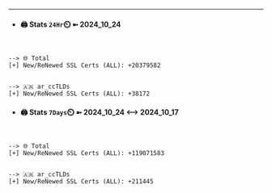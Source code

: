 

---
- #### 🖨️ **Stats** `24Hr`⏲️ ➼ 2024_10_24
```console


--> 🌐 Total
[+] New/ReNewed SSL Certs (ALL): +20379582


--> 🇦🇷 ar_ccTLDs
[+] New/ReNewed SSL Certs (ALL): +38172

```

- #### 🖨️ **Stats** `7Days`⏲️ ➼ 2024_10_24 <--> 2024_10_17
```console


--> 🌐 Total
[+] New/ReNewed SSL Certs (ALL): +119071583


--> 🇦🇷 ar_ccTLDs
[+] New/ReNewed SSL Certs (ALL): +211445

```

